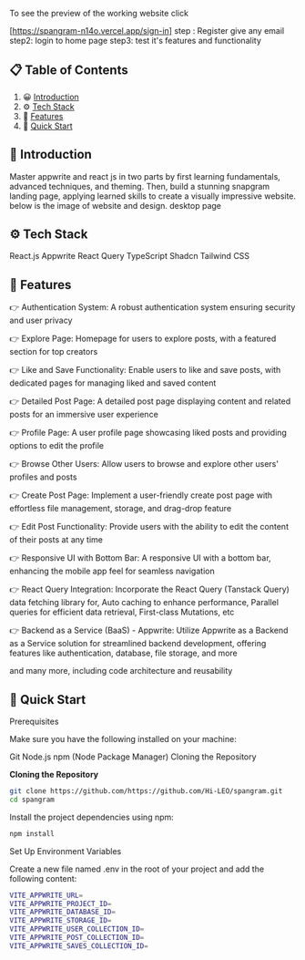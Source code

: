 To see the preview of the working website click 

[https://spangram-n14o.vercel.app/sign-in]
step : Register give any email
step2: login to home page
step3: test it's features and functionality
## 📋 <a name="table">Table of Contents</a>

1.  😀 [Introduction](#introduction)
2.  ⚙️ [Tech Stack](#tech-stack)
3.  🔋 [Features](#features)
4.  🤸 [Quick Start](#quick-start)

## <a name="introduction">🤖 Introduction</a>

Master appwrite and react js in two parts by first learning fundamentals, advanced techniques, and theming. Then, build a stunning snapgram landing page, applying learned skills to create a visually impressive website. below is the image of website and design.
desktop page

## <a name="tech-stack">⚙️ Tech Stack</a>

React.js
Appwrite
React Query
TypeScript
Shadcn
Tailwind CSS

## <a name="features">🔋 Features</a>

👉 Authentication System: A robust authentication system ensuring security and user privacy

👉 Explore Page: Homepage for users to explore posts, with a featured section for top creators

👉 Like and Save Functionality: Enable users to like and save posts, with dedicated pages for managing liked and saved content

👉 Detailed Post Page: A detailed post page displaying content and related posts for an immersive user experience

👉 Profile Page: A user profile page showcasing liked posts and providing options to edit the profile

👉 Browse Other Users: Allow users to browse and explore other users' profiles and posts

👉 Create Post Page: Implement a user-friendly create post page with effortless file management, storage, and drag-drop feature

👉 Edit Post Functionality: Provide users with the ability to edit the content of their posts at any time

👉 Responsive UI with Bottom Bar: A responsive UI with a bottom bar, enhancing the mobile app feel for seamless navigation

👉 React Query Integration: Incorporate the React Query (Tanstack Query) data fetching library for, Auto caching to enhance performance, Parallel queries for efficient data retrieval, First-class Mutations, etc

👉 Backend as a Service (BaaS) - Appwrite: Utilize Appwrite as a Backend as a Service solution for streamlined backend development, offering features like authentication, database, file storage, and more

and many more, including code architecture and reusability

## <a name="quick-start">🤸 Quick Start</a>

Prerequisites

Make sure you have the following installed on your machine:

Git
Node.js
npm (Node Package Manager)
Cloning the Repository

**Cloning the Repository**

```bash
git clone https://github.com/https://github.com/Hi-LEO/spangram.git
cd spangram
```

Install the project dependencies using npm:

```bash
npm install
```

Set Up Environment Variables

Create a new file named .env in the root of your project and add the following content:

```bash
VITE_APPWRITE_URL=
VITE_APPWRITE_PROJECT_ID=
VITE_APPWRITE_DATABASE_ID=
VITE_APPWRITE_STORAGE_ID=
VITE_APPWRITE_USER_COLLECTION_ID=
VITE_APPWRITE_POST_COLLECTION_ID=
VITE_APPWRITE_SAVES_COLLECTION_ID=
```
